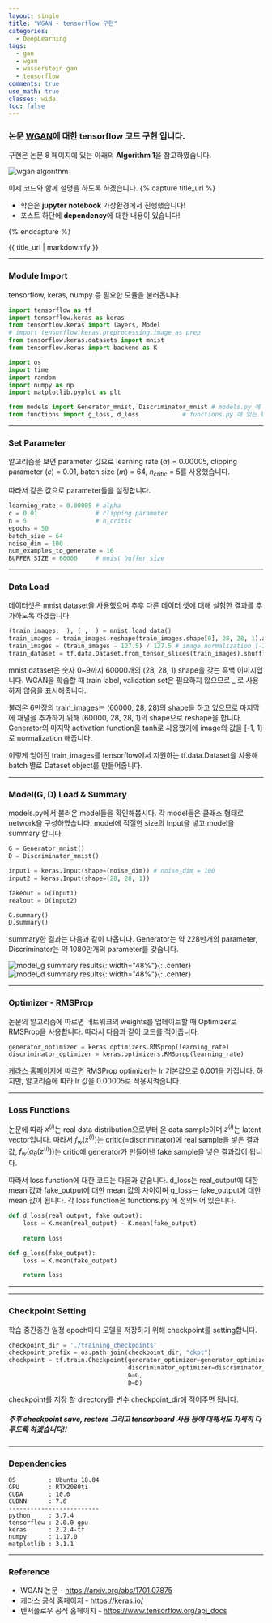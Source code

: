 ```yaml
---
layout: single
title: "WGAN - tensorflow 구현"
categories:
  - DeepLearning
tags:
  - gan
  - wgan
  - wasserstein gan
  - tensorflow
comments: true
use_math: true
classes: wide
toc: false
---
```

### 논문 [WGAN](https://arxiv.org/abs/1701.07875)에 대한 tensorflow 코드 구현 입니다.

구현은 논문 8 페이지에 있는 아래의 **Algorithm 1**을 참고하였습니다.

![wgan algorithm](/assets/images/wgan_algo.PNG)

이제 코드와 함께 설명을 하도록 하겠습니다.
{% capture title_url %}

- 학습은 **jupyter notebook** 가상환경에서 진행했습니다!
- 포스트 하단에 **dependency**에 대한 내용이 있습니다!

{% endcapture %}
<div class="notice--info">{{ title_url | markdownify }}</div>

---
### Module Import
tensorflow, keras, numpy 등 필요한 모듈을 불러옵니다.

```python
import tensorflow as tf
import tensorflow.keras as keras
from tensorflow.keras import layers, Model
# import tensorflow.keras.preprocessing.image as prep 
from tensorflow.keras.datasets import mnist
from tensorflow.keras import backend as K

import os
import time
import random
import numpy as np
import matplotlib.pyplot as plt

from models import Generator_mnist, Discriminator_mnist # models.py 에 있는 model(G, D) load
from functions import g_loss, d_loss            # functions.py 에 있는 loss functions load
```
---
### Set Parameter
알고리즘을 보면 parameter 값으로 learning rate ($\alpha$) = 0.00005, clipping parameter ($c$) = 0.01, batch size ($m$) = 64, $n$<sub>critic</sub> = 5를 사용했습니다.

따라서 같은 값으로 parameter들을 설정합니다.
```python
learning_rate = 0.00005 # alpha
c = 0.01                # clipping parameter
n = 5                   # n_critic
epochs = 50
batch_size = 64
noise_dim = 100
num_examples_to_generate = 16
BUFFER_SIZE = 60000     # mnist buffer size
```
---
### Data Load
데이터셋은 mnist dataset을 사용했으며 추후 다른 데이터 셋에 대해 실험한 결과를 추가하도록 하겠습니다. 

```python
(train_images, _), (_, _) = mnist.load_data()
train_images = train_images.reshape(train_images.shape[0], 28, 28, 1).astype('float32')
train_images = (train_images - 127.5) / 127.5 # image normalization [-1, 1]
train_dataset = tf.data.Dataset.from_tensor_slices(train_images).shuffle(BUFFER_SIZE).batch(batch_size)
```
mnist dataset은 숫자 0~9까지 60000개의 (28, 28, 1) shape을 갖는 흑백 이미지입니다. WGAN을 학습할 때 train label, validation set은 필요하지 않으므로 _ 로 사용하지 않음을 표시해줍니다.

불러온 6만장의 train_images는 (60000, 28, 28)의 shape을 하고 있으므로 마지막에 채널을 추가하기 위해 (60000, 28, 28, 1)의 shape으로 reshape을 합니다.
Generator의 마지막 activation function을 tanh로 사용했기에 image의 값을 [-1, 1]로 normalization 해줍니다. 

이렇게 얻어진 train_images를 tensorflow에서 지원하는 tf.data.Dataset을 사용해 batch 별로 Dataset object를 만들어줍니다.

---
### Model(G, D) Load & Summary
models.py에서 불러온 model들을 확인해봅시다. 각 model들은 클래스 형태로 network을 구성하였습니다. model에 적절한 size의 Input을 넣고 model을 summary 합니다.

```python
G = Generator_mnist()
D = Discriminator_mnist()

input1 = keras.Input(shape=(noise_dim)) # noise_dim = 100
input2 = keras.Input(shape=(28, 28, 1))

fakeout = G(input1)
realout = D(input2)

G.summary()
D.summary()
```
summary한 결과는 다음과 같이 나옵니다. Generator는 약 228만개의 parameter, Discriminator는 약 1080만개의 parameter를 갖습니다. 

![model_g summary results](/assets/images/g_summary.PNG){: width="48%"}{: .center} ![model_d summary results](/assets/images/d_summary.PNG){: width="48%"}{: .center}

---
### Optimizer - RMSProp
논문의 알고리즘에 따르면 네트워크의 weights를 업데이트할 때 Optimizer로 RMSProp을 사용합니다. 따라서 다음과 같이 코드를 적어줍니다. 

```python
generator_optimizer = keras.optimizers.RMSprop(learning_rate)
discriminator_optimizer = keras.optimizers.RMSprop(learning_rate)
```
[케라스 홈페이지](https://keras.io/ko/optimizers/)에 따르면 RMSProp optimizer는 lr 기본값으로 0.001을 가집니다. 하지만, 알고리즘에 따라 lr 값을 0.00005로 적용시켜줍니다.

---
### Loss Functions
논문에 따라 ${x^{(i)}}$는 real data distribution으로부터 온 data sample이며 ${z^{(i)}}$는 latent vector입니다. 따라서 $f_{w}(x^{(i)})$는 critic(=discriminator)에 real sample을 넣은 결과값, $f_{w}(g_{\theta}(z^{(i)}))$는 critic에 generator가 만들어낸 fake sample을 넣은 결과값이 됩니다.

따라서 loss function에 대한 코드는 다음과 같습니다. d_loss는 real_output에 대한 mean 값과 fake_output에 대한 mean 값의 차이이며 g_loss는 fake_output에 대한 mean 값이 됩니다. 각 loss function은 functions.py 에 정의되어 있습니다.

```python
def d_loss(real_output, fake_output):
    loss = K.mean(real_output) - K.mean(fake_output)
    
    return loss

def g_loss(fake_output):
    loss = K.mean(fake_output)

    return loss
```

---

---
### Checkpoint Setting
학습 중간중간 일정 epoch마다 모델을 저장하기 위해 checkpoint를 setting합니다.

```python
checkpoint_dir = './training_checkpoints'
checkpoint_prefix = os.path.join(checkpoint_dir, "ckpt")
checkpoint = tf.train.Checkpoint(generator_optimizer=generator_optimizer,
                                 discriminator_optimizer=discriminator_optimizer,
                                 G=G,
                                 D=D)
```
checkpoint를 저장 할 directory를 변수 checkpoint_dir에 적어주면 됩니다. 

##### 추후 checkpoint save, restore 그리고 tensorboard 사용 등에 대해서도 자세히 다루도록 하겠습니다!!

---
### Dependencies
```
OS         : Ubuntu 18.04
GPU        : RTX2080ti
CUDA       : 10.0
CUDNN      : 7.6
-------------------------
python     : 3.7.4
tensorflow : 2.0.0-gpu
keras      : 2.2.4-tf
numpy      : 1.17.0
matplotlib : 3.1.1
```
---
### Reference
- WGAN 논문 - <https://arxiv.org/abs/1701.07875>
- 케라스 공식 홈페이지 - <https://keras.io/>
- 텐서플로우 공식 홈페이지 - <https://www.tensorflow.org/api_docs>
